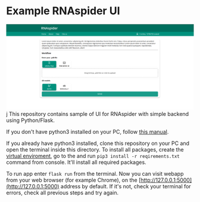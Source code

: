 # Example RNAspider UI

![screenshot](/screenshots/main_screenshot_1.png)
j
This repository contains sample of UI for RNAspider with simple backend using Python/Flask.

If you don't have python3 installed on your PC, follow [this manual](https://realpython.com/installing-python/).

If you already have python3 installed, clone this repository on your PC and open the terminal inside this directory.
To install all packages, create the [virtual enviroment](https://realpython.com/python-virtual-environments-a-primer/),
go to the  and run `pip3 install -r reqirements.txt` command from console. It'll install all required packages.

To run app enter `flask run` from the terminal. Now you can visit webapp from your web browser (for example Chrome), 
on the [http://127.0.0.1:5000](http://127.0.0.1:5000) address by default. If it's not, check your terminal for errors,
check all previous steps and try again.
